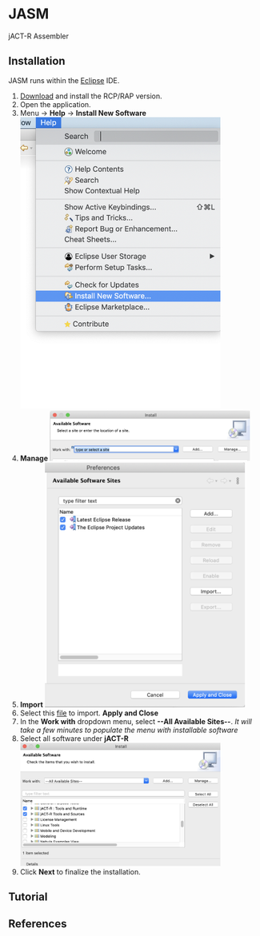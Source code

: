 # JASM
jACT-R Assembler

## Installation
JASM runs within the [Eclipse](http://www.eclipse.org/) IDE. 
1. [Download](https://www.eclipse.org/downloads/) and install the RCP/RAP version. 
2. Open the application.
3. Menu -> **Help** -> **Install New Software** 
   <img src="images/installNew.png" width=400/>
4. **Manage** <img src="images/manage.png" width=400/>
5. **Import** <img src="images/import.png" width=400/>
6. Select this [file](updateSites.xml) to import. **Apply and Close**
7. In the **Work with** dropdown menu, select **--All Available Sites--**. *It will take a few minutes to populate the menu with installable software*
8. Select all software under **jACT-R** <img src="images/install.png" width=400/>
9. Click **Next** to finalize the installation.

## Tutorial


## References

